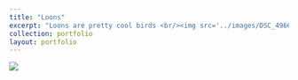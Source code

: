 ```yaml
---
title: "Loons"
excerpt: "Loons are pretty cool birds <br/><img src='../images/DSC_4966.JPG'>"
collection: portfolio
layout: portfolio
---
```


<img src='{{ site.baseurl }}/images/DSC_4966.JPG'>